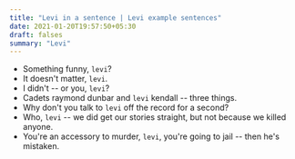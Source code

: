 ```yaml
---
title: "Levi in a sentence | Levi example sentences"
date: 2021-01-20T19:57:50+05:30
draft: falses
summary: "Levi"
---
```

- Something funny, `levi`?
- It doesn't matter, `levi`.
- I didn't -- or you, `levi`?
- Cadets raymond dunbar and `levi` kendall -- three things.
- Why don't you talk to `levi` off the record for a second?
- Who, `levi` -- we did get our stories straight, but not because we killed anyone.
- You're an accessory to murder, `levi`, you're going to jail -- then he's mistaken.
                 
